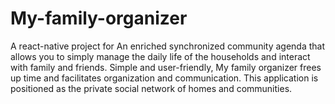 # My-family-organizer
A react-native project for An enriched synchronized community agenda that allows you to simply manage the daily life of the households and interact with family and friends. Simple and user-friendly, My family organizer frees up time and facilitates organization and communication. This application is positioned as the private social network of homes and communities.
